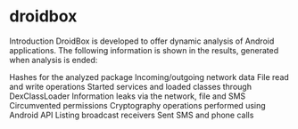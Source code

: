 # droidbox
Introduction
DroidBox is developed to offer dynamic analysis of Android applications. The following information is shown in the results, generated when analysis is ended:

Hashes for the analyzed package
Incoming/outgoing network data
File read and write operations
Started services and loaded classes through DexClassLoader
Information leaks via the network, file and SMS
Circumvented permissions
Cryptography operations performed using Android API
Listing broadcast receivers
Sent SMS and phone calls
